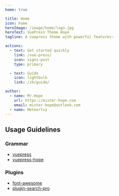 ```yaml
---
home: true

title: Home
icon: home
heroImage: /image/home/logo.jpg
heroText: VuePress Theme Hope
tagline: A vuepress theme with powerful features✨

actions:
  - text: Get started quickly
    link: /vue-press/
    icon: signs-post
    type: primary

  - text: Guide
    icon: lightbulb
    link: /zh/guide/

author:
  - name: Mr.Hope
    url: https://mister-hope.com
    email: mister-hope@outlook.com
  - name: Meteorlxy
---
```


## Usage Guidelines

### Grammar

- [vuepress](https://vuepress.vuejs.org/zh/guide/markdown.html)
- [vuepress-hope](https://theme-hope.vuejs.press/zh/guide/markdown/intro.html)

### Plugins

- [font-awesome](https://fontawesome.com/search?o=r&m=free)
- [plugin-search-pro](https://plugin-search-pro.vuejs.press/zh/config.html#customfields)
